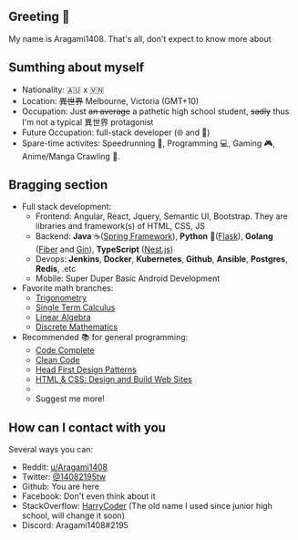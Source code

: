 ## Greeting :wave:
My name is Aragami1408. That's all, don't expect to know more about 

## Sumthing about myself
- Nationality: :australia: x :vietnam:
- Location: ~~異世界~~ Melbourne, Victoria (GMT+10)
- Occupation: Just ~~an average~~ a pathetic high school student, ~~sadly~~ thus I'm not a typical 異世界 protagonist
- Future Occupation: full-stack developer (🌐 and 📱)
- Spare-time activites: Speedrunning :medal_sports:, Programming :computer:, Gaming :video_game:, Anime/Manga Crawling :blue_book:.

## Bragging section
- Full stack development:
  - Frontend: Angular, React, Jquery, Semantic UI, Bootstrap. They are libraries and framework(s) of HTML, CSS, JS
  - Backend: __Java__ ☕([Spring Framework](https://spring.io/)), __Python__ 🐍([Flask](https://flask.palletsprojects.com)), __Golang__ ([Fiber](https://gofiber.io/) and [Gin](https://gin-gonic.com/)), __TypeScript__ ([Nest.js](https://nestjs.com/))
  - Devops: __Jenkins__, __Docker__, __Kubernetes__, __Github__, __Ansible__, __Postgres__, __Redis__, .etc
  - Mobile: Super Duper Basic Android Development
- Favorite math branches: 
  - [Trigonometry](https://www.khanacademy.org/math/trigonometry)
  - [Single Term Calculus](https://ocw.mit.edu/courses/mathematics/18-01sc-single-variable-calculus-fall-2010/)
  - [Linear Algebra](https://www.khanacademy.org/math/linear-algebra)
  - [Discrete Mathematics](https://ocw.mit.edu/courses/electrical-engineering-and-computer-science/6-042j-mathematics-for-computer-science-fall-2010/)
- Recommended :books: for general programming:
  - [Code Complete](https://www.amazon.com/Code-Complete-Practical-Handbook-Construction/dp/0735619670)
  - [Clean Code](https://www.amazon.com/Clean-Code-Handbook-Software-Craftsmanship/dp/0132350882)
  - [Head First Design Patterns](https://www.amazon.com/Head-First-Design-Patterns-Brain-Friendly/dp/0596007124)
  - [HTML & CSS: Design and Build Web Sites](https://www.amazon.com/HTML-CSS-Design-Build-Websites/dp/1118008189)
  - 
  - Suggest me more!

## How can I contact with you
Several ways you can:
- Reddit: [u/Aragami1408](https://www.reddit.com/u/Aragami1408)
- Twitter: [@14082195tw](https://www.twitter.com/@14082195tw)
- Github: You are here
- Facebook: Don't even think about it
- StackOverflow: [HarryCoder](https://stackoverflow.com/users/7519376/harrycoder) (The old name I used since junior high school, will change it soon)
- Discord: Aragami1408#2195
